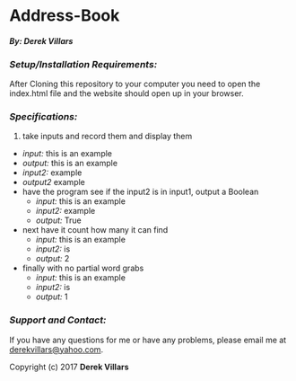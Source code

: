 # __Address-Book__
#### __*By: Derek Villars*__


### *Setup/Installation Requirements:*
 After Cloning this repository to your computer you need to open the index.html file and the website should open up in your browser.

### __*Specifications:*__

1. take inputs and record them and display them
  - *input:* this is an example
  - *output:* this is an example
  - *input2:* example
  - *output2* example
- have the program see if the input2 is in input1, output a Boolean
  - *input:* this is an example
  - *input2:* example
  - *output:* True
- next have it count how many it can find
  - *input:* this is an example
  - *input2:* is
  - *output:* 2
- finally with no partial word grabs
  - *input:* this is an example
  - *input2:* is
  - *output:* 1

### *Support and Contact:*
If you have any questions for me or have any problems, please email me at derekvillars@yahoo.com.

Copyright (c) 2017 __Derek Villars__
